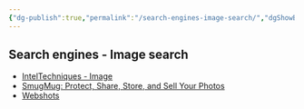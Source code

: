 ```yaml
---
{"dg-publish":true,"permalink":"/search-engines-image-search/","dgShowBacklinks":true,"dgShowLocalGraph":true}
---
```



## Search engines - Image search
- [IntelTechniques - Image](https://inteltechniques.com/osint/reverse.image.html)
- [SmugMug: Protect, Share, Store, and Sell Your Photos](http://www.smugmug.com/)
- [Webshots](http://webshots.com/)